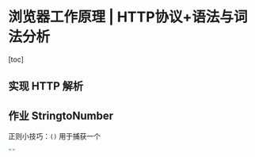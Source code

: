 # 浏览器工作原理 | HTTP协议+语法与词法分析

[toc]

## 实现 HTTP 解析







## 作业 StringtoNumber

正则小技巧：`()` 用于捕获一个

```js
""
```





